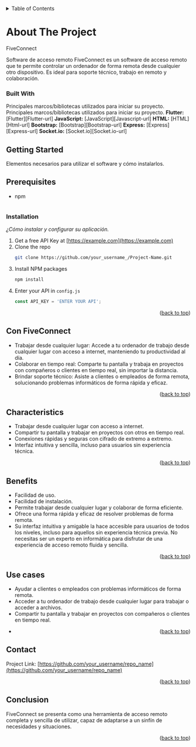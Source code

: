<a name="readme-top"></a>


<!-- TABLE OF CONTENTS -->
<details>
  <summary>Table of Contents</summary>
  <ol>
    <li>
      <a href="#about-the-project">About The Project</a>
      <ul>
        <li><a href="#built-with">Built With</a></li>
      </ul>
    </li>
    <li>
      <a href="#getting-started">Getting Started</a>
      <ul>
        <li><a href="#prerequisites">Prerequisites</a></li>
        <li><a href="#installation">Installation</a></li>
      </ul>
    </li>
    <li><a href="#con-fiveconnect">Con FiveConnect</a></li>
    <li><a href="#characteristics">Characteristics</a></li>
    <li><a href="#benefits">Benefits</a></li>
    <li><a href="#use-cases">Use cases</a></li>
    <li><a href="#contact">Contact</a></li>
    <li><a href="#conclusion">Conclusion</a></li>
  </ol>
</details>



<!-- ABOUT THE PROJECT -->
# About The Project
FiveConnect

Software de acceso remoto
FiveConnect es un software de acceso remoto que te permite controlar un ordenador de forma remota desde cualquier otro dispositivo. Es ideal para soporte técnico, trabajo en remoto y colaboración.


### Built With
Principales marcos/bibliotecas utilizados para iniciar su proyecto. 
Principales marcos/bibliotecas utilizados para iniciar su proyecto.
  **Flutter:** [Flutter][Flutter-url]
  **JavaScript:** [JavaScript][Javascript-url]
  **HTML:** [HTML][Html-url]
  **Bootstrap:** [Bootstrap][Bootstrap-url]
  **Express:** [Express][Express-url]
  **Socket.io:** [Socket.io][Socket.io-url]


<!-- GETTING STARTED -->
## Getting Started
Elementos necesarios para utilizar el software y cómo instalarlos.

## Prerequisites
* npm
  ```
  ```


### Installation

_¿Cómo instalar y configurar su aplicación._

1. Get a free API Key at [https://example.com](https://example.com)
2. Clone the repo
   ```sh
   git clone https://github.com/your_username_/Project-Name.git
   ```
3. Install NPM packages
   ```sh
   npm install
   ```
4. Enter your API in `config.js`
   ```js
   const API_KEY = 'ENTER YOUR API';
   ```

<p align="right">(<a href="#readme-top">back to top</a>)</p>


## Con FiveConnect
* Trabajar desde cualquier lugar: Accede a tu ordenador de trabajo desde cualquier lugar con acceso a internet, manteniendo tu productividad al día.
* Colaborar en tiempo real: Comparte tu pantalla y trabaja en proyectos con compañeros o clientes en tiempo real, sin importar la distancia.
* Brindar soporte técnico: Asiste a clientes o empleados de forma remota, solucionando problemas informáticos de forma rápida y eficaz.
<p align="right">(<a href="#readme-top">back to top</a>)</p>

## Characteristics
* Trabajar desde cualquier lugar con acceso a internet.
* Compartir tu pantalla y trabajar en proyectos con otros en tiempo real.
* Conexiones rápidas y seguras con cifrado de extremo a extremo.
* Interfaz intuitiva y sencilla, incluso para usuarios sin experiencia técnica.
<p align="right">(<a href="#readme-top">back to top</a>)</p>

## Benefits
* Facilidad de uso.
* Facilidad de instalación.
* Permite trabajar desde cualquier lugar y colaborar de forma eficiente.
* Ofrece una forma rápida y eficaz de resolver problemas de forma remota.
* Su interfaz intuitiva y amigable la hace accesible para usuarios de todos los niveles, incluso para aquellos sin experiencia técnica previa.
No necesitas ser un experto en informática para disfrutar de una experiencia de acceso remoto fluida y sencilla.
<p align="right">(<a href="#readme-top">back to top</a>)</p>


## Use cases
* Ayudar a clientes o empleados con problemas informáticos de forma remota.
* Acceder a tu ordenador de trabajo desde cualquier lugar para trabajar o acceder a archivos.
* Compartir tu pantalla y trabajar en proyectos con compañeros o clientes en tiempo real.
* <p align="right">(<a href="#readme-top">back to top</a>)</p>


<!-- CONTACT -->
## Contact
Project Link: [https://github.com/your_username/repo_name](https://github.com/your_username/repo_name)

<p align="right">(<a href="#readme-top">back to top</a>)</p>

## Conclusion
FiveConnect se presenta como una herramienta de acceso remoto completa y sencilla de utilizar, capaz de adaptarse a un sinfín de necesidades y situaciones.
<p align="right">(<a href="#readme-top">back to top</a>)</p>
